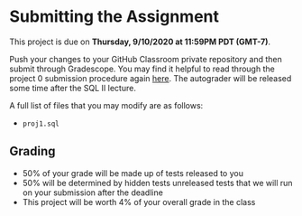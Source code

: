# Submitting the Assignment

This project is due on **Thursday, 9/10/2020 at 11:59PM PDT (GMT-7)**.

Push your changes to your GitHub Classroom private repository and then submit through Gradescope. You may find it helpful to read through the project 0 submission procedure again [here](submitting.md). The autograder will be released some time after the SQL II lecture.

A full list of files that you may modify are as follows:

* `proj1.sql`

## Grading

* 50% of your grade will be made up of tests released to you
* 50% will be determined by hidden tests unreleased tests that we will run on your submission after the deadline
* This project will be worth 4% of your overall grade in the class

